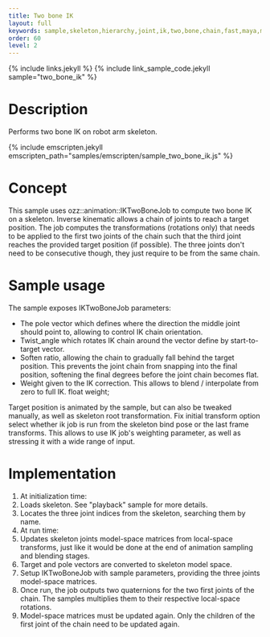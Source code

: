```yaml
---
title: Two bone IK
layout: full
keywords: sample,skeleton,hierarchy,joint,ik,two,bone,chain,fast,maya,mobu,motion,builder,rotate,plane,soa,local,model,space
order: 60
level: 2
---
```


{% include links.jekyll %}
{% include link_sample_code.jekyll sample="two_bone_ik" %}

Description
===========

Performs two bone IK on robot arm skeleton.

{% include emscripten.jekyll emscripten_path="samples/emscripten/sample_two_bone_ik.js" %}

Concept
=======

This sample uses ozz::animation::IKTwoBoneJob to compute two bone IK on a skeleton. Inverse kinematic allows a chain of joints to reach a target position. The job computes the transformations (rotations only) that needs to be applied to the first two joints of the chain such that the third joint reaches the provided target position (if possible). The three joints don't need to be consecutive though, they just require to be from the same chain. 

Sample usage
============

The sample exposes IKTwoBoneJob parameters:

- The pole vector which defines where the direction the middle joint should point to, allowing to control IK chain orientation.
- Twist_angle which rotates IK chain around the vector define by start-to-target vector.
- Soften ratio, allowing the chain to gradually fall behind the target position. This prevents the joint chain from snapping into the final position, softening the final degrees before the joint chain becomes flat.
- Weight given to the IK correction. This allows to blend / interpolate from zero to full IK.
  float weight;

Target position is animated by the sample, but can also be tweaked manually, as well as skeleton root transformation. Fix initial transform option select whether ik job is run from the skeleton bind pose or the last frame transforms. This allows to use IK job's weighting parameter, as well as stressing it with a wide range of input.

Implementation
==============

1. At initialization time:
  1. Loads skeleton. See "playback" sample for more details.
  2. Locates the three joint indices from the skeleton, searching them by name.
2. At run time:
  1. Updates skeleton joints model-space matrices from local-space transforms, just like it would be done at the end of animation sampling and blending stages.
  2. Target and pole vectors are converted to skeleton model space.
  3. Setup IKTwoBoneJob with sample parameters, providing the three joints model-space matrices.
  4. Once run, the job outputs two quaternions for the two first joints of the chain. The samples multiplies them to their respective local-space rotations.
  5. Model-space matrices must be updated again. Only the children of the first joint of the chain need to be updated again.
